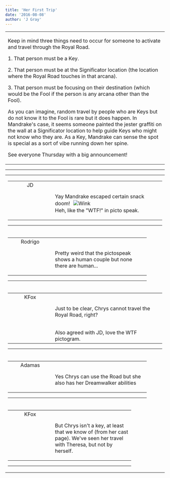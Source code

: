 ```yaml
---
title: 'Her First Trip'
date: '2016-08-08'
author: 'J Gray'
---
```


<div>
<!-- Main content here -->
<table border="0" class="post"><tbody><tr><td>
   
   <div class="post_body">
       <p>Keep in mind three things need to occur for someone to activate and travel through the Royal Road.</p><p>1. That person must be a Key.</p><p>2. That person must be at the Significator location (the location where the Royal Road touches in that arcana).</p><p>3. That person must be focusing on their destination (which would be the Fool if the person is any arcana other than the Fool). </p><p>As you can imagine, random travel by people who are Keys but do not know it to the Fool is rare but it does happen. In Mandrake's case, it seems someone painted the jester graffiti on the wall at a Significator location to help guide Keys who might not know who they are. As a Key, Mandrake can sense the spot is special as a sort of vibe running down her spine.</p><p>See everyone Thursday with a big announcement!</p>
   </div>
   </td></tr>
   </tbody></table><hr><table style="width:100%; border:0;" class="comment_table"><tbody><tr><td width="100%"><a name=""> </a><div style="width:100%;" class="comment"><table border="0" width="100%"><tbody><tr><td align="center" valign="top" width="125">
<span class="comment_title"><center>JD<br></center><a name="2808">&nbsp;</a></span><br>
<center><img src="https://www.gravatar.com/avatar.php?gravatar_id=ca086ab32c3326c1cca9697fd6eb1aec&amp;default=http%3A%2F%2Fmysteriesofthearcana.com%2Ftemplates%2Fmain%2Fimages%2Favatar.gif&amp;size=80&amp;rating=g" border="0" alt=""></center>
</td>
<td valign="top">


<p class="comment_text"> </p><p class="comment_text"><br> Yay Mandrake escaped certain snack doom!&nbsp; <img alt=" Wink " src="/smilies/wink1.gif" border="0" hspace="2" vspace="2"><br>Heh, like the "WTF!" in picto speak.<br></p>
 

</td></tr></tbody></table>
<hr></div></td></tr><tr><td width="100%"><a name=""> </a><div style="width:90%;" class="comment2"><table border="0" width="100%"><tbody><tr><td align="center" valign="top" width="125">
<span class="comment_title"><center>Rodrigo<br></center><a name="2817">&nbsp;</a></span><br>
<center><img src="https://www.gravatar.com/avatar.php?gravatar_id=a08e3d72e11aa58cf6f98c50923bc2d4&amp;default=http%3A%2F%2Fmysteriesofthearcana.com%2Ftemplates%2Fmain%2Fimages%2Favatar.gif&amp;size=80&amp;rating=g" border="0" alt=""></center>
</td>
<td valign="top">


<p class="comment_text"> </p><p class="comment_text"><br> Pretty weird that the pictospeak shows a human couple but none there are human...</p>
 

</td></tr></tbody></table>
<hr></div></td></tr><tr><td width="100%"><a name=""> </a><div style="width:100%;" class="comment"><table border="0" width="100%"><tbody><tr><td align="center" valign="top" width="125">
<span class="comment_title"><center>KFox<br></center><a name="2809">&nbsp;</a></span><br>
<center><img src="https://www.gravatar.com/avatar.php?gravatar_id=a0440f3af814cef353d87f76b2b65682&amp;default=http%3A%2F%2Fmysteriesofthearcana.com%2Ftemplates%2Fmain%2Fimages%2Favatar.gif&amp;size=80&amp;rating=g" border="0" alt=""></center>
</td>
<td valign="top">


<p class="comment_text"> </p><p class="comment_text"><br> Just to be clear, Chrys cannot travel the Royal Road, right?</p><div><br></div><div>Also agreed with JD, love the WTF pictogram.</div>
 

</td></tr></tbody></table>
<hr></div></td></tr><tr><td width="100%"><a name=""> </a><div style="width:90%;" class="comment2"><table border="0" width="100%"><tbody><tr><td align="center" valign="top" width="125">
<span class="comment_title"><center>Adamas<br></center><a name="2810">&nbsp;</a></span><br>
<center><img src="https://www.gravatar.com/avatar.php?gravatar_id=63b5da7dbecbf4a2fac891b8f15ccbc4&amp;default=http%3A%2F%2Fmysteriesofthearcana.com%2Ftemplates%2Fmain%2Fimages%2Favatar.gif&amp;size=80&amp;rating=g" border="0" alt=""></center>
</td>
<td valign="top">


<p class="comment_text"> </p><p class="comment_text"><br> Yes Chrys can use the Road but she also has her Dreamwalker abilities<br></p>
 

</td></tr></tbody></table>
<hr></div></td></tr><tr><td width="100%"><a name=""> </a><div style="width:80%;" class="comment3"><table border="0" width="100%"><tbody><tr><td align="center" valign="top" width="125">
<span class="comment_title"><center>KFox<br></center><a name="2811">&nbsp;</a></span><br>
<center><img src="https://www.gravatar.com/avatar.php?gravatar_id=a0440f3af814cef353d87f76b2b65682&amp;default=http%3A%2F%2Fmysteriesofthearcana.com%2Ftemplates%2Fmain%2Fimages%2Favatar.gif&amp;size=80&amp;rating=g" border="0" alt=""></center>
</td>
<td valign="top">


<p class="comment_text"> </p><p class="comment_text"><br> But Chrys isn't a key, at least that we know of (from her cast page). We've seen her travel with Theresa, but not by herself.</p>
 

</td></tr></tbody></table>
<hr></div></td></tr></tbody></table>
<!-- End main content -->
              </div>

